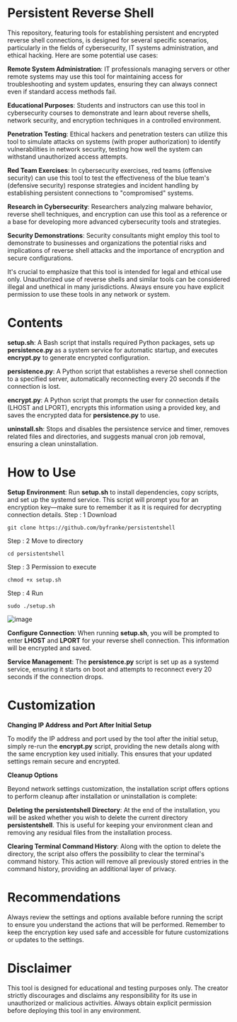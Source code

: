 # Persistent Reverse Shell

This repository, featuring tools for establishing persistent and encrypted reverse shell connections, is designed for several specific scenarios, particularly in the fields of cybersecurity, IT systems administration, and ethical hacking. Here are some potential use cases:

**Remote System Administration**: IT professionals managing servers or other remote systems may use this tool for maintaining access for troubleshooting and system updates, ensuring they can always connect even if standard access methods fail.

**Educational Purposes**: Students and instructors can use this tool in cybersecurity courses to demonstrate and learn about reverse shells, network security, and encryption techniques in a controlled environment.

**Penetration Testing**: Ethical hackers and penetration testers can utilize this tool to simulate attacks on systems (with proper authorization) to identify vulnerabilities in network security, testing how well the system can withstand unauthorized access attempts.

**Red Team Exercises**: In cybersecurity exercises, red teams (offensive security) can use this tool to test the effectiveness of the blue team's (defensive security) response strategies and incident handling by establishing persistent connections to "compromised" systems.

**Research in Cybersecurity**: Researchers analyzing malware behavior, reverse shell techniques, and encryption can use this tool as a reference or a base for developing more advanced cybersecurity tools and strategies.

**Security Demonstrations**: Security consultants might employ this tool to demonstrate to businesses and organizations the potential risks and implications of reverse shell attacks and the importance of encryption and secure configurations.

It's crucial to emphasize that this tool is intended for legal and ethical use only. Unauthorized use of reverse shells and similar tools can be considered illegal and unethical in many jurisdictions. Always ensure you have explicit permission to use these tools in any network or system.

# Contents
**setup.sh**: A Bash script that installs required Python packages, sets up **persistence.py** as a system service for automatic startup, and executes **encrypt.py** to generate encrypted configuration.

**persistence.py**: A Python script that establishes a reverse shell connection to a specified server, automatically reconnecting every 20 seconds if the connection is lost.

**encrypt.py**: A Python script that prompts the user for connection details (LHOST and LPORT), encrypts this information using a provided key, and saves the encrypted data for **persistence.py** to use.

**uninstall.sh**: Stops and disables the persistence service and timer, removes related files and directories, and suggests manual cron job removal, ensuring a clean uninstallation.

# How to Use
**Setup Environment**: Run **setup.sh** to install dependencies, copy scripts, and set up the systemd service. This script will prompt you for an encryption key—make sure to remember it as it is required for decrypting connection details.
Step : 1 Download

```
git clone https://github.com/byfranke/persistentshell
```
Step : 2 Move to directory
```
cd persistentshell
```
Step : 3 Permission to execute
```
chmod +x setup.sh
```
Step : 4 Run
```
sudo ./setup.sh
```

![image](https://github.com/byfranke/persistentshell/assets/131370932/05df01b5-7d41-41cf-9794-745e4813e00e)

**Configure Connection**: When running **setup.sh**, you will be prompted to enter **LHOST** and **LPORT** for your reverse shell connection. This information will be encrypted and saved.

**Service Management**: The **persistence.py** script is set up as a systemd service, ensuring it starts on boot and attempts to reconnect every 20 seconds if the connection drops.

# Customization
**Changing IP Address and Port After Initial Setup**

To modify the IP address and port used by the tool after the initial setup, simply re-run the **encrypt.py** script, providing the new details along with the same encryption key used initially. This ensures that your updated settings remain secure and encrypted.

**Cleanup Options**

Beyond network settings customization, the installation script offers options to perform cleanup after installation or uninstallation is complete:

**Deleting the persistentshell Directory**: At the end of the installation, you will be asked whether you wish to delete the current directory **persistentshell**. This is useful for keeping your environment clean and removing any residual files from the installation process.

**Clearing Terminal Command History**: Along with the option to delete the directory, the script also offers the possibility to clear the terminal's command history. This action will remove all previously stored entries in the command history, providing an additional layer of privacy.

# Recommendations

Always review the settings and options available before running the script to ensure you understand the actions that will be performed.
Remember to keep the encryption key used safe and accessible for future customizations or updates to the settings.

# Disclaimer
This tool is designed for educational and testing purposes only. The creator strictly discourages and disclaims any responsibility for its use in unauthorized or malicious activities. Always obtain explicit permission before deploying this tool in any environment.

